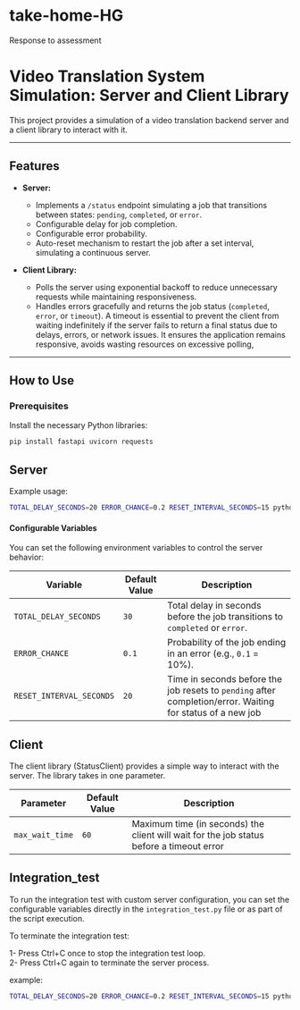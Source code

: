 # take-home-HG
Response to assessment
# Video Translation System Simulation: Server and Client Library

This project provides a simulation of a video translation backend server and a client library to interact with it.

---

## Features

- **Server:**
  - Implements a `/status` endpoint simulating a job that transitions between states: `pending`, `completed`, or `error`.
  - Configurable delay for job completion.
  - Configurable error probability.
  - Auto-reset mechanism to restart the job after a set interval, simulating a continuous server.

- **Client Library:**
  - Polls the server using exponential backoff to reduce unnecessary requests while maintaining responsiveness.
  - Handles errors gracefully and returns the job status (`completed`, `error`, or `timeout`). A timeout is essential to prevent the client from waiting indefinitely if the server fails to return a final status due to delays, errors, or network issues. It ensures the application remains responsive, avoids wasting resources on excessive polling, 

---

## How to Use

### Prerequisites

Install the necessary Python libraries:

```bash
pip install fastapi uvicorn requests
```

## Server 
Example usage:
```bash 
TOTAL_DELAY_SECONDS=20 ERROR_CHANCE=0.2 RESET_INTERVAL_SECONDS=15 python server.py
```


#### Configurable Variables

You can set the following environment variables to control the server behavior:

| Variable                 | Default Value | Description                                                                  |
|--------------------------|---------------|------------------------------------------------------------------------------|
| `TOTAL_DELAY_SECONDS`    | `30`          | Total delay in seconds before the job transitions to `completed` or `error`. |
| `ERROR_CHANCE`           | `0.1`         | Probability of the job ending in an error (e.g., `0.1` = 10%).               |
| `RESET_INTERVAL_SECONDS` | `20`          | Time in seconds before the job resets to `pending` after completion/error. Waiting for status of a new job  |

## Client
The client library (StatusClient) provides a simple way to interact with the server. The library takes in one parameter. 


| Parameter       | Default Value | Description                                                      |
|-----------------|---------------|------------------------------------------------------------------|
| `max_wait_time` | `60`          | Maximum time (in seconds) the client will wait for the job status before a timeout error|

## Integration_test

To run the integration test with custom server configuration, you can set the configurable variables directly in the `integration_test.py` file or as part of the script execution.

To terminate the integration test:

1- Press Ctrl+C once to stop the integration test loop.  
2- Press Ctrl+C again to terminate the server process.


example: 

```bash
TOTAL_DELAY_SECONDS=20 ERROR_CHANCE=0.2 RESET_INTERVAL_SECONDS=15 python integration_test.py
```

